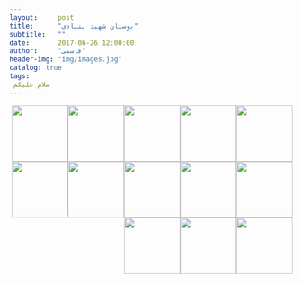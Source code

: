 ```yaml
---
layout:     post
title:      "بوستان شهید بنیادی"
subtitle:   ""
date:       2017-06-26 12:00:00
author:     "قاسمی"
header-img: "img/images.jpg"
catalog: true
tags:
 سلام علیکم 
---
```


<img style="float: right;width=100px;height:100px" src="https://github.com/grouh-salamat/grouh-salamat.github.io/raw/master/img/32.jpg">
<img style="float: right;width=100px;height:100px" src="https://github.com/grouh-salamat/grouh-salamat.github.io/raw/master/img/29.jpg">
<img style="float: right;width=100px;height:100px" src="https://github.com/grouh-salamat/grouh-salamat.github.io/raw/master/img/26.jpg">
<img style="float: right;width=100px;height:100px" src="https://github.com/grouh-salamat/grouh-salamat.github.io/raw/master/img/27.jpg">
<img style="float: right;width=100px;height:100px" src="https://github.com/grouh-salamat/grouh-salamat.github.io/raw/master/img/28.jpg">

<img style="float: right;width=100px;height:100px" src="https://github.com/grouh-salamat/grouh-salamat.github.io/raw/master/img/33.jpg">
<img style="float: right;width=100px;height:100px" src="https://github.com/grouh-salamat/grouh-salamat.github.io/raw/master/img/34.jpg">
<img style="float: right;width=100px;height:100px" src="https://github.com/grouh-salamat/grouh-salamat.github.io/raw/master/img/35.jpg">
<img style="float: right;width=100px;height:100px" src="https://github.com/grouh-salamat/grouh-salamat.github.io/raw/master/img/36.jpg">
<img style="float: right;width=100px;height:100px" src="https://github.com/grouh-salamat/grouh-salamat.github.io/raw/master/img/37.jpg">
<img style="float: right;width=100px;height:100px" src="https://github.com/grouh-salamat/grouh-salamat.github.io/raw/master/img/38.jpg">
<img style="float: right;width=100px;height:100px" src="https://github.com/grouh-salamat/grouh-salamat.github.io/raw/master/img/39.jpg">
<img style="float: right;width=100px;height:100px" src="https://github.com/grouh-salamat/grouh-salamat.github.io/raw/master/img/12.jpg">
